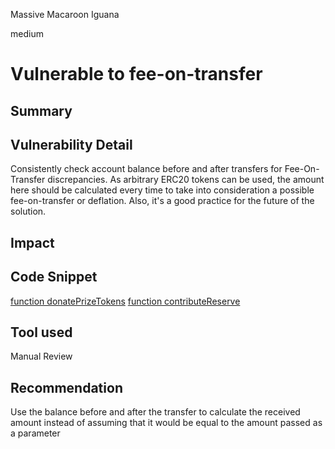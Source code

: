 Massive Macaroon Iguana

medium

# Vulnerable to fee-on-transfer

## Summary

## Vulnerability Detail
Consistently check account balance before and after transfers for Fee-On-Transfer discrepancies. As arbitrary ERC20 tokens can be used, the amount here should be calculated every time to take into consideration a possible fee-on-transfer or deflation. Also, it's a good practice for the future of the solution.
## Impact

## Code Snippet
[function donatePrizeTokens](https://github.com/sherlock-audit/2024-05-pooltogether/blob/main/pt-v5-prize-pool/src/PrizePool.sol#L426)
[function contributeReserve](https://github.com/sherlock-audit/2024-05-pooltogether/blob/main/pt-v5-prize-pool/src/PrizePool.sol#L624)
## Tool used

Manual Review

## Recommendation
Use the balance before and after the transfer to calculate the received amount instead of assuming that it would be equal to the amount passed as a parameter
